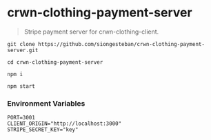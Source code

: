 # crwn-clothing-payment-server

> Stripe payment server for crwn-clothing-client.

```
git clone https://github.com/siongesteban/crwn-clothing-payment-server.git

cd crwn-clothing-payment-server

npm i

npm start
```

### Environment Variables
```
PORT=3001
CLIENT_ORIGIN="http://localhost:3000"
STRIPE_SECRET_KEY="key"
```